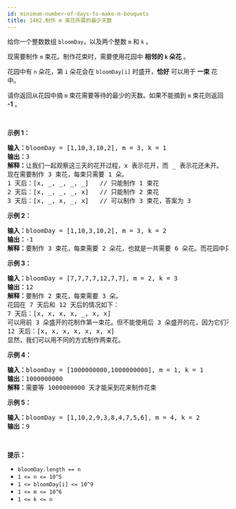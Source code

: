 ```yaml
---
id: minimum-number-of-days-to-make-m-bouquets
title: 1482.制作 m 束花所需的最少天数
---
```

给你一个整数数组 <code>bloomDay</code>，以及两个整数 <code>m</code> 和 <code>k</code> 。

现需要制作 <code>m</code> 束花。制作花束时，需要使用花园中 **相邻的 <code>k</code> 朵花** 。

花园中有 <code>n</code> 朵花，第 <code>i</code> 朵花会在 <code>bloomDay[i]</code> 时盛开，**恰好** 可以用于 **一束** 花中。

请你返回从花园中摘 <code>m</code> 束花需要等待的最少的天数。如果不能摘到 <code>m</code> 束花则返回 **-1** 。

 

**示例 1：**


<pre><strong>输入：</strong>bloomDay = [1,10,3,10,2], m = 3, k = 1<br/><strong>输出：</strong>3<br/><strong>解释：</strong>让我们一起观察这三天的花开过程，x 表示花开，而 _ 表示花还未开。<br/>现在需要制作 3 束花，每束只需要 1 朵。<br/>1 天后：[x, _, _, _, _]   // 只能制作 1 束花<br/>2 天后：[x, _, _, _, x]   // 只能制作 2 束花<br/>3 天后：[x, _, x, _, x]   // 可以制作 3 束花，答案为 3<br/></pre>

**示例 2：**


<pre><strong>输入：</strong>bloomDay = [1,10,3,10,2], m = 3, k = 2<br/><strong>输出：</strong>-1<br/><strong>解释：</strong>要制作 3 束花，每束需要 2 朵花，也就是一共需要 6 朵花。而花园中只有 5 朵花，无法满足制作要求，返回 -1 。<br/></pre>

**示例 3：**


<pre><strong>输入：</strong>bloomDay = [7,7,7,7,12,7,7], m = 2, k = 3<br/><strong>输出：</strong>12<br/><strong>解释：</strong>要制作 2 束花，每束需要 3 朵。<br/>花园在 7 天后和 12 天后的情况如下：<br/>7 天后：[x, x, x, x, _, x, x]<br/>可以用前 3 朵盛开的花制作第一束花。但不能使用后 3 朵盛开的花，因为它们不相邻。<br/>12 天后：[x, x, x, x, x, x, x]<br/>显然，我们可以用不同的方式制作两束花。<br/></pre>

**示例 4：**


<pre><strong>输入：</strong>bloomDay = [1000000000,1000000000], m = 1, k = 1<br/><strong>输出：</strong>1000000000<br/><strong>解释：</strong>需要等 1000000000 天才能采到花来制作花束<br/></pre>

**示例 5：**


<pre><strong>输入：</strong>bloomDay = [1,10,2,9,3,8,4,7,5,6], m = 4, k = 2<br/><strong>输出：</strong>9<br/></pre>

 

**提示：**


- <code>bloomDay.length == n</code>
- <code>1 &lt;= n &lt;= 10^5</code>
- <code>1 &lt;= bloomDay[i] &lt;= 10^9</code>
- <code>1 &lt;= m &lt;= 10^6</code>
- <code>1 &lt;= k &lt;= n</code>
